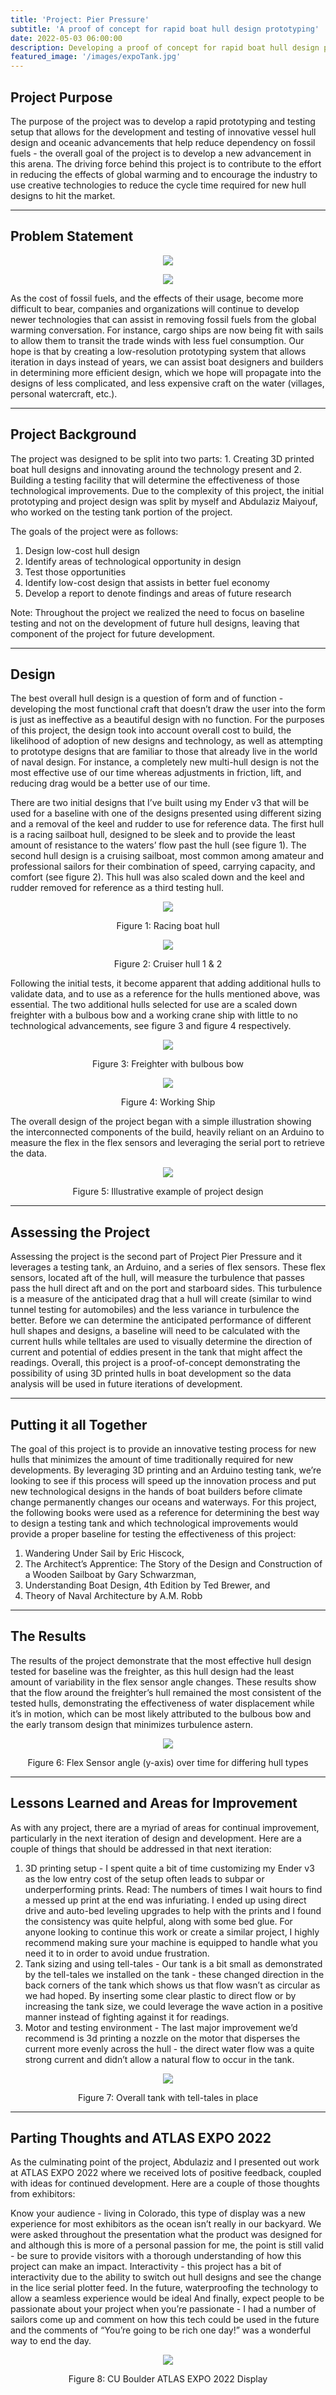 ```yaml
---
title: 'Project: Pier Pressure'
subtitle: 'A proof of concept for rapid boat hull design prototyping'
date: 2022-05-03 06:00:00
description: Developing a proof of concept for rapid boat hull design prototyping using Arduino
featured_image: '/images/expoTank.jpg'
---
```


## Project Purpose

The purpose of the project was to develop a rapid prototyping and testing setup that allows for the development and testing of innovative vessel hull design and oceanic advancements that help reduce dependency on fossil fuels - the overall goal of the project is to develop a new advancement in this arena.  The driving force behind this project is to contribute to the effort in reducing the effects of global warming and to encourage the industry to use creative technologies to reduce the cycle time required for new hull designs to hit the market.

---

## Problem Statement

<p align="center"><img src="/images/hullSlide1.jpg"></p>

<p align="center"><img src="/images/hullSlide2.jpg"></p>

As the cost of fossil fuels, and the effects of their usage, become more difficult to bear, companies and organizations will continue to develop newer technologies that can assist in removing fossil fuels from the global warming conversation.  For instance, cargo ships are now being fit with sails to allow them to transit the trade winds with less fuel consumption.  Our hope is that by creating a low-resolution prototyping system that allows iteration in days instead of years, we can assist boat designers and builders in determining more efficient design, which we hope will propagate into the designs of less complicated, and less expensive craft on the water (villages, personal watercraft, etc.).  

---

## Project Background

The project was designed to be split into two parts: 1. Creating 3D printed boat hull designs and innovating around the technology present and 2. Building a testing facility that will determine the effectiveness of those technological improvements.  Due to the complexity of this project, the initial prototyping and project design was split by myself and Abdulaziz Maiyouf, who worked on the testing tank portion of the project.

The goals of the project were as follows:

1. Design low-cost hull design
2. Identify areas of technological opportunity in design
3. Test those opportunities
4. Identify low-cost design that assists in better fuel economy
5. Develop a report to denote findings and areas of future research

Note: Throughout the project we realized the need to focus on baseline testing and not on the development of future hull designs, leaving that component of the project for future development.


---

## Design

The best overall hull design is a question of form and of function - developing the most functional craft that doesn’t draw the user into the form is just as ineffective as a beautiful design with no function.  For the purposes of this project, the design took into account overall cost to build, the likelihood of adoption of new designs and technology, as well as attempting to prototype designs that are familiar to those that already live in the world of naval design.  For instance, a completely new multi-hull design is not the most effective use of our time whereas adjustments in friction, lift, and reducing drag would be a better use of our time.

There are two initial designs that I’ve built using my Ender v3 that will be used for a baseline with one of the designs presented using different sizing and a removal of the keel and rudder to use for reference data.  The first hull is a racing sailboat hull, designed to be sleek and to provide the least amount of resistance to the waters’ flow past the hull (see figure 1).  The second hull design is a cruising sailboat, most common among amateur and professional sailors for their combination of speed, carrying capacity, and comfort (see figure 2).  This hull was also scaled down and the keel and rudder removed for reference as a third testing hull.  

<p align="center"><img src="/images/hull1.jpg"></p>
<p align="center">Figure 1: Racing boat hull</p>

<p align="center"><img src="/images/hull2.jpg"></p>
<p align="center">Figure 2: Cruiser hull 1 & 2</p>


Following the initial tests, it become apparent that adding additional hulls to validate data, and to use as a reference for the hulls mentioned above, was essential.  The two additional hulls selected for use are a scaled down freighter with a bulbous bow and a working crane ship with little to no technological advancements, see figure 3 and figure 4 respectively.

<p align="center"><img src="/images/hull3.jpg"></p>
<p align="center">Figure 3: Freighter with bulbous bow</p>

<p align="center"><img src="/images/hull4.jpg"></p>
<p align="center">Figure 4: Working Ship</p>

The overall design of the project began with a simple illustration showing the interconnected components of the build, heavily reliant on an Arduino to measure the flex in the flex sensors and leveraging the serial port to retrieve the data.

<p align="center"><img src="/images/projDesign.jpg"></p>
<p align="center">Figure 5: Illustrative example of project design</p>

---

## Assessing the Project

Assessing the project is the second part of Project Pier Pressure and it leverages a testing tank, an Arduino, and a series of flex sensors.  These flex sensors, located aft of the hull, will measure the turbulence that passes pass the hull direct aft and on the port and starboard sides.  This turbulence is a measure of the anticipated drag that a hull will create (similar to wind tunnel testing for automobiles) and the less variance in turbulence the better.  Before we can determine the anticipated performance of different hull shapes and designs, a baseline will need to be calculated with the current hulls while telltales are used to visually determine the direction of current and potential of eddies present in the tank that might affect the readings.  Overall, this project is a proof-of-concept demonstrating the possibility of using 3D printed hulls in boat development so the data analysis will be used in future iterations of development.

---

## Putting it all Together

The goal of this project is to provide an innovative testing process for new hulls that minimizes the amount of time traditionally required for new developments.  By leveraging 3D printing and an Arduino testing tank, we’re looking to see if this process will speed up the innovation process and put new technological designs in the hands of boat builders before climate change permanently changes our oceans and waterways.   For this project, the following books were used as a reference for determining the best way to design a testing tank and which technological improvements would provide a proper baseline for testing the effectiveness of this project:

1. Wandering Under Sail by Eric Hiscock,
2. The Architect’s Apprentice: The Story of the Design and Construction of a Wooden Sailboat by Gary Schwarzman,
4. Understanding Boat Design, 4th Edition by Ted Brewer, and
5. Theory of Naval Architecture by A.M. Robb

---

## The Results

The results of the project demonstrate that the most effective hull design tested for baseline was the freighter, as this hull design had the least amount of variability in the flex sensor angle changes.  These results show that the flow around the freighter’s hull remained the most consistent of the tested hulls, demonstrating the effectiveness of water displacement while it’s in motion, which can be most likely attributed to the bulbous bow and the early transom design that minimizes turbulence astern.  

<p align="center"><img src="/images/graphs.jpg"></p>
<p align="center">Figure 6: Flex Sensor angle (y-axis) over time for differing hull types</p>

---

## Lessons Learned and Areas for Improvement

As with any project, there are a myriad of areas for continual improvement, particularly in the next iteration of design and development.  Here are a couple of things that should be addressed in that next iteration:

1. 3D printing setup - I spent quite a bit of time customizing my Ender v3 as the low entry cost of the setup often leads to subpar or underperforming prints.  Read: The numbers of times I wait hours to find a messed up print at the end was infuriating.  I ended up using direct drive and auto-bed leveling upgrades to help with the prints and I found the consistency was quite helpful, along with some bed glue.  For anyone looking to continue this work or create a similar project, I highly recommend making sure your machine is equipped to handle what you need it to in order to avoid undue frustration.
2. Tank sizing and using tell-tales - Our tank is a bit small as demonstrated by the tell-tales we installed on the tank - these changed direction in the back corners of the tank which shows us that flow wasn’t as circular as we had hoped.  By inserting some clear plastic to direct flow or by increasing the tank size, we could leverage the wave action in a positive manner instead of fighting against it for readings.
3. Motor and testing environment -  The last major improvement we’d recommend is 3d printing a nozzle on the motor that disperses the current more evenly across the hull - the direct water flow was a quite strong current and didn’t allow a natural flow to occur in the tank.

<p align="center"><img src="/images/waterTank.jpg"></p>
<p align="center">Figure 7: Overall tank with tell-tales in place</p>

---

## Parting Thoughts and ATLAS EXPO 2022

As the culminating point of the project, Abdulaziz and I presented out work at ATLAS EXPO 2022 where we received lots of positive feedback, coupled with ideas for continued development.  Here are a couple of those thoughts from exhibitors:

Know your audience - living in Colorado, this type of display was a new experience for most exhibitors as the ocean isn’t really in our backyard.  We were asked throughout the presentation what the product was designed for and although this is more of a personal passion for me, the point is still valid - be sure to provide visitors with a thorough understanding of how this project can make an impact.
Interactivity - this project has a bit of interactivity due to the ability to switch out hull designs and see the change in the lice serial plotter feed.  In the future, waterproofing the technology to allow a seamless experience would be ideal
And finally, expect people to be passionate about your project when you’re passionate - I had a number of sailors come up and comment on how this tech could be used in the future and the comments of “You’re going to be rich one day!” was a wonderful way to end the day.

<p align="center"><img src="/images/expoTank.jpg"></p>
<p align="center">Figure 8: CU Boulder ATLAS EXPO 2022 Display</p>
